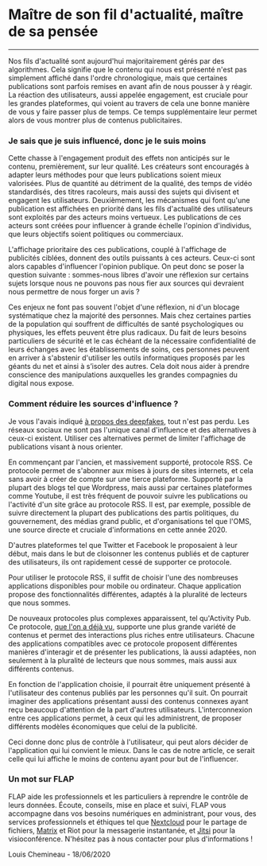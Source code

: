 # Maître de son fil d'actualité, maître de sa pensée

---

Nos fils d'actualité sont aujourd'hui majoritairement gérés par des algorithmes. Cela signifie que le contenu qui nous est présenté n'est pas simplement affiché dans l'ordre chronologique, mais que certaines publications sont parfois remises en avant afin de nous pousser à y réagir. La réaction des utilisateurs, aussi appelée engagement, est cruciale pour les grandes plateformes, qui voient au travers de cela une bonne manière de vous y faire passer plus de temps. Ce temps supplémentaire leur permet alors de vous montrer plus de contenus publicitaires.

### Je sais que je suis influencé, donc je le suis moins

Cette chasse à l'engagement produit des effets non anticipés sur le contenu, premièrement, sur leur qualité. Les créateurs sont encouragés à adapter leurs méthodes pour que leurs publications soient mieux valorisées. Plus de quantité au détriment de la qualité, des temps de vidéo standardisés, des titres racoleurs, mais aussi des sujets qui divisent et engagent les utilisateurs. Deuxièmement, les mécanismes qui font qu'une publication est affichées en priorité dans les fils d'actualité des utilisateurs sont exploités par des acteurs moins vertueux. Les publications de ces acteurs sont créées pour influencer à grande échelle l'opinion d'individus, que leurs objectifs soient politiques ou commerciaux.

L'affichage prioritaire des ces publications, couplé à l'affichage de publicités ciblées, donnent des outils puissants à ces acteurs. Ceux-ci sont alors capables d'influencer l'opinion publique. On peut donc se poser la question suivante : sommes-nous libres d'avoir une réflexion sur certains sujets lorsque nous ne pouvons pas nous fier aux sources qui devraient nous permettre de nous forger un avis ?

Ces enjeux ne font pas souvent l'objet d'une réflexion, ni d'un blocage systématique chez la majorité des personnes. Mais chez certaines parties de la population qui souffrent de difficultés de santé psychologiques ou physiques, les effets peuvent être plus radicaux. Du fait de leurs besoins particuliers de sécurité et le cas échéant de la nécessaire confidentialité de leurs échanges avec les établissements de soins, ces personnes peuvent en arriver à s'abstenir d'utiliser les outils informatiques proposés par les géants du net et ainsi à s’isoler des autres. Cela doit nous aider à prendre conscience des manipulations auxquelles les grandes compagnies du digital nous expose.

### Comment réduire les sources d'influence ?

Je vous l'avais indiqué [à propos des deepfakes](https://www.flap.cloud/blog/deepfake-influence-tool), tout n'est pas perdu. Les réseaux sociaux ne sont pas l'unique canal d'influence et des alternatives à ceux-ci existent. Utiliser ces alternatives permet de limiter l'affichage de publications visant à nous orienter.

En commençant par l'ancien, et massivement supporté, protocole RSS. Ce protocole permet de s'abonner aux mises à jours de sites internets, et cela sans avoir à créer de compte sur une tierce plateforme. Supporté par la plupart des blogs tel que Wordpress, mais aussi par certaines plateformes comme Youtube, il est très fréquent de pouvoir suivre les publications ou l'activité d'un site grâce au protocole RSS. Il est, par exemple, possible de suivre directement la plupart des publications des partis politiques, du gouvernement, des médias grand public, et d'organisations tel que l'OMS, une source directe et cruciale d'informations en cette année 2020.

D'autres plateformes tel que Twitter et Facebook le proposaient à leur début, mais dans le but de cloisonner les contenus publiés et de capturer des utilisateurs, ils ont rapidement cessé de supporter ce protocole.

Pour utiliser le protocole RSS, il suffit de choisir l'une des nombreuses applications disponibles pour mobile ou ordinateur. Chaque application propose des fonctionnalités différentes, adaptés à la pluralité de lecteurs que nous sommes.

De nouveaux protocoles plus complexes apparaissent, tel qu'Activity Pub. Ce protocole, [que l'on a déjà vu](https://www.flap.cloud/blog/emancipate-with-digital-address), supporte une plus grande variété de contenus et permet des interactions plus riches entre utilisateurs. Chacune des applications compatibles avec ce protocole proposent différentes manières d'interagir et de présenter les publications, là aussi adaptées, non seulement à la pluralité de lecteurs que nous sommes, mais aussi aux différents contenus.

En fonction de l'application choisie, il pourrait être uniquement présenté à l'utilisateur des contenus publiés par les personnes qu'il suit. On pourrait imaginer des applications présentant aussi des contenus connexes ayant reçu beaucoup d'attention de la part d'autres utilisateurs. L'interconnexion entre ces applications permet, à ceux qui les administrent, de proposer différents modèles économiques que celui de la publicité.

Ceci donne donc plus de contrôle à l'utilisateur, qui peut alors décider de l'application qui lui convient le mieux. Dans le cas de notre article, ce serait celle qui lui affiche le moins de contenu ayant pour but de l'influencer.

### Un mot sur FLAP

FLAP aide les professionnels et les particuliers à reprendre le contrôle de leurs données. Écoute, conseils, mise en place et suivi, FLAP vous accompagne dans vos besoins numériques en administrant, pour vous, des services professionnels et éthiques tel que [Nextcloud](https://nextcloud.com) pour le partage de fichiers, [Matrix](https://matrix.org) et Riot pour la messagerie instantanée, et [Jitsi](https://jitsi.org) pour la visioconférence. N'hésitez pas à nous contacter pour plus d'informations !

Louis Chemineau - 18/06/2020
